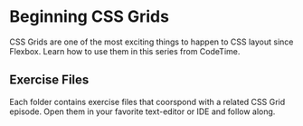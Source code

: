 # Beginning CSS Grids

CSS Grids are one of the most exciting things to happen to CSS layout since Flexbox. Learn how to use them in this series from CodeTime.

## Exercise Files

Each folder contains exercise files that coorspond with a related CSS Grid episode. Open them in your favorite text-editor or IDE and follow along.